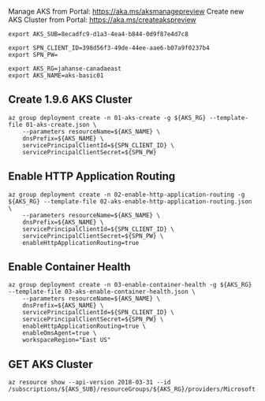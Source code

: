 
Manage AKS from Portal: https://aka.ms/aksmanagepreview
Create new AKS Cluster from Portal: https://aka.ms/createakspreview


```
export AKS_SUB=8ecadfc9-d1a3-4ea4-b844-0d9f87e4d7c8

export SPN_CLIENT_ID=398d56f3-49de-44ee-aae6-b07a9f0237b4
export SPN_PW=

export AKS_RG=jahanse-canadaeast
export AKS_NAME=aks-basic01
```

## Create 1.9.6 AKS Cluster

```
az group deployment create -n 01-aks-create -g ${AKS_RG} --template-file 01-aks-create.json \
    --parameters resourceName=${AKS_NAME} \
    dnsPrefix=${AKS_NAME} \
    servicePrincipalClientId=${SPN_CLIENT_ID} \
    servicePrincipalClientSecret=${SPN_PW}
```

## Enable HTTP Application Routing

```
az group deployment create -n 02-enable-http-application-routing -g ${AKS_RG} --template-file 02-aks-enable-http-application-routing.json \
    --parameters resourceName=${AKS_NAME} \
    dnsPrefix=${AKS_NAME} \
    servicePrincipalClientId=${SPN_CLIENT_ID} \
    servicePrincipalClientSecret=${SPN_PW} \
    enableHttpApplicationRouting=true
```

## Enable Container Health

```
az group deployment create -n 03-enable-container-health -g ${AKS_RG} --template-file 03-aks-enable-container-health.json \
    --parameters resourceName=${AKS_NAME} \
    dnsPrefix=${AKS_NAME} \
    servicePrincipalClientId=${SPN_CLIENT_ID} \
    servicePrincipalClientSecret=${SPN_PW} \
    enableHttpApplicationRouting=true \
    enableOmsAgent=true \
    workspaceRegion="East US"
```

## GET AKS Cluster

```
az resource show --api-version 2018-03-31 --id /subscriptions/${AKS_SUB}/resourceGroups/${AKS_RG}/providers/Microsoft.ContainerService/managedClusters/${AKS_NAME}
```

